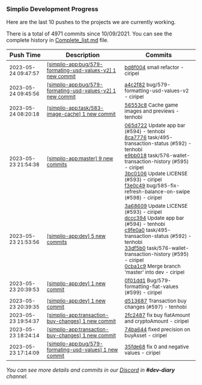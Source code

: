 
### Simplio Development Progress

Here are the last 10 pushes to the projects we are currently working.

There is a total of 4971 commits since 10/09/2021. You can see the complete history in
 [Complete_list.md](Complete_list.md) file.

| Push Time | Description | Commits |
| --- | --- | --- |
| <sub>2023-05-24 09:47:57</sub> | <sub>[[simplio-app:bug/579\-formating\-usd\-values\-v2] 1 new commit](https://github.com/SimplioOfficial/simplio-app/commit/bd8f00429def316d6dc3468127793efafa5ee9ac)</sub> | <sub>[bd8f004](https://github.com/SimplioOfficial/simplio-app/commit/bd8f00429def316d6dc3468127793efafa5ee9ac) small refactor - ciripel</sub> |
| <sub>2023-05-24 09:45:56</sub> | <sub>[[simplio-app:bug/579\-formating\-usd\-values\-v2] 1 new commit](https://github.com/SimplioOfficial/simplio-app/commit/a4c2f8238dbe8d539a2215f76a96e649e32b3117)</sub> | <sub>[a4c2f82](https://github.com/SimplioOfficial/simplio-app/commit/a4c2f8238dbe8d539a2215f76a96e649e32b3117) bug/579-formatting-usd-values-v2 - ciripel</sub> |
| <sub>2023-05-24 08:20:18</sub> | <sub>[[simplio-app:task/583\-image\-cache] 1 new commit](https://github.com/SimplioOfficial/simplio-app/commit/56553c88f00b3e89dcbe90d17dea23e7bb6dc900)</sub> | <sub>[56553c8](https://github.com/SimplioOfficial/simplio-app/commit/56553c88f00b3e89dcbe90d17dea23e7bb6dc900) Cache game images and previews - tenhobi</sub> |
| <sub>2023-05-23 21:54:38</sub> | <sub>[[simplio-app:master] 9 new commits](https://github.com/SimplioOfficial/simplio-app/compare/33df5b02bae2...b5d7cb93b8c2)</sub> | <sub>[065d722](https://github.com/SimplioOfficial/simplio-app/commit/065d722222a5fce0337aee72f70acb22bd9d1a70) Update app bar (#594) - tenhobi<br>[8ca7776](https://github.com/SimplioOfficial/simplio-app/commit/8ca77764a7521df1bf505388bda1f30a4281c23e) task/495-transaction-status (#592) - tenhobi<br>[e9bb018](https://github.com/SimplioOfficial/simplio-app/commit/e9bb0181b1824e061e6a1d6d7631cb50211082e3) task/576-wallet-transaction-history (#595) - ciripel<br>[3bc0106](https://github.com/SimplioOfficial/simplio-app/commit/3bc010612db221d8fa05f9dfa9b4a0b1ca7e9c3f) Update LICENSE (#593) - ciripel<br>[f3e0c49](https://github.com/SimplioOfficial/simplio-app/commit/f3e0c499df62a1526c6b723fa9dd462b0b1becdc) bug/585-fix-refresh-balance-on-swipe (#598) - ciripel</sub> |
| <sub>2023-05-23 21:53:56</sub> | <sub>[[simplio-app:dev] 5 new commits](https://github.com/SimplioOfficial/simplio-app/compare/0f01dd11ac56...0cba1c926eae)</sub> | <sub>[3a68609](https://github.com/SimplioOfficial/simplio-app/commit/3a68609f3eb3ba3d06f20a239fdd40a0186a4c11) Update LICENSE (#593) - ciripel<br>[dccc394](https://github.com/SimplioOfficial/simplio-app/commit/dccc3942f2a7d5b58ecd275347c8b068a2537faa) Update app bar (#594) - tenhobi<br>[c9fe0a0](https://github.com/SimplioOfficial/simplio-app/commit/c9fe0a0fe5689cbe4b05f0f70511a6372c6adfd6) task/495-transaction-status (#592) - tenhobi<br>[33df5b0](https://github.com/SimplioOfficial/simplio-app/commit/33df5b02bae24bfe6392c74ba942a606dcf02af9) task/576-wallet-transaction-history (#595) - ciripel<br>[0cba1c9](https://github.com/SimplioOfficial/simplio-app/commit/0cba1c926eaefd688c39d7497a5d65c023078bab) Merge branch 'master' into dev - ciripel</sub> |
| <sub>2023-05-23 20:39:53</sub> | <sub>[[simplio-app:dev] 1 new commit](https://github.com/SimplioOfficial/simplio-app/commit/0f01dd11ac567eb71d33b925a16c774fd8328613)</sub> | <sub>[0f01dd1](https://github.com/SimplioOfficial/simplio-app/commit/0f01dd11ac567eb71d33b925a16c774fd8328613) Bug/579-formatting-fiat-values (#599) - ciripel</sub> |
| <sub>2023-05-23 20:39:35</sub> | <sub>[[simplio-app:dev] 1 new commit](https://github.com/SimplioOfficial/simplio-app/commit/d5136879b8ae169f2be770c84f7646aeff754905)</sub> | <sub>[d513687](https://github.com/SimplioOfficial/simplio-app/commit/d5136879b8ae169f2be770c84f7646aeff754905) Transaction buy changes (#597) - tenhobi</sub> |
| <sub>2023-05-23 19:54:37</sub> | <sub>[[simplio-app:transaction\-buy\-changes] 1 new commit](https://github.com/SimplioOfficial/simplio-app/commit/2fc24870d5e3fa9b78833b8fc47ec23258f3ffc6)</sub> | <sub>[2fc2487](https://github.com/SimplioOfficial/simplio-app/commit/2fc24870d5e3fa9b78833b8fc47ec23258f3ffc6) fix buy fiatAmount and cryptoAmount - ciripel</sub> |
| <sub>2023-05-23 18:24:14</sub> | <sub>[[simplio-app:transaction\-buy\-changes] 1 new commit](https://github.com/SimplioOfficial/simplio-app/commit/74ba6448d20d776d2ca56c695be48aae625d3476)</sub> | <sub>[74ba644](https://github.com/SimplioOfficial/simplio-app/commit/74ba6448d20d776d2ca56c695be48aae625d3476) fixed precision on buyAsset - ciripel</sub> |
| <sub>2023-05-23 17:14:09</sub> | <sub>[[simplio-app:bug/579\-formating\-usd\-values] 1 new commit](https://github.com/SimplioOfficial/simplio-app/commit/35fde68d7fbdb0dd9bf5d0781078db344adba466)</sub> | <sub>[35fde68](https://github.com/SimplioOfficial/simplio-app/commit/35fde68d7fbdb0dd9bf5d0781078db344adba466) fix 0 and negative values - ciripel</sub> |

_You can see more details and commits in our [Discord](https://discord.gg/aKhjuwZmdP) in **#dev-diary** channel._
